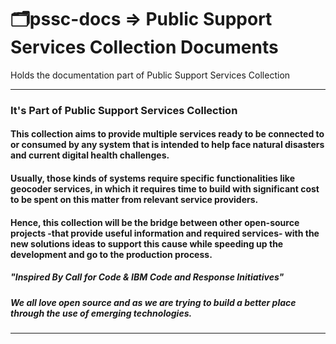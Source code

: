 # 🗂pssc-docs => Public Support Services Collection Documents
Holds the documentation part of Public Support Services Collection


___

### It's Part of Public Support Services Collection 
#### This collection aims to provide multiple services ready to be connected to or consumed by any system that is intended to help face natural disasters and current digital health challenges.
#### Usually, those kinds of systems require specific functionalities like geocoder services, in which it requires time to build with significant cost to be spent on this matter from relevant service providers.
#### Hence, this collection will be the bridge between other open-source projects -that provide useful information and required services- with the new solutions ideas to support this cause while speeding up the development and go to the production process.
##### *"Inspired By Call for Code & IBM Code and Response Initiatives"*
##### *We all love open source and as we are trying to build a better place through the use of emerging technologies.*

___
